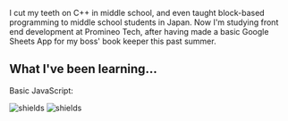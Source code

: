 

I cut my teeth on C++ in middle school, and even taught block-based programming to middle school students in Japan.  Now I'm studying front end development at Promineo Tech, after having made a basic Google Sheets App for my boss' book keeper this past summer.

## What I've been learning...

Basic JavaScript:

![shields](https://img.shields.io/github/last-commit/jmrhadz/week1)  ![shields](https://img.shields.io/badge/javascript-basics-blue)

###